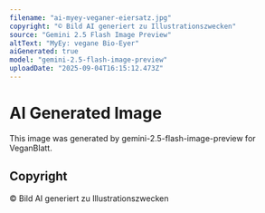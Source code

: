 ```yaml
---
filename: "ai-myey-veganer-eiersatz.jpg"
copyright: "© Bild AI generiert zu Illustrationszwecken"
source: "Gemini 2.5 Flash Image Preview"
altText: "MyEy: vegane Bio-Eyer"
aiGenerated: true
model: "gemini-2.5-flash-image-preview"
uploadDate: "2025-09-04T16:15:12.473Z"
---
```


# AI Generated Image

This image was generated by gemini-2.5-flash-image-preview for VeganBlatt.

## Copyright
© Bild AI generiert zu Illustrationszwecken
